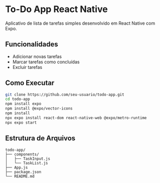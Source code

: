 # To-Do App React Native

Aplicativo de lista de tarefas simples desenvolvido em React Native com Expo.

## Funcionalidades

- Adicionar novas tarefas
- Marcar tarefas como concluídas
- Excluir tarefas

## Como Executar
```bash
git clone https://github.com/seu-usuario/todo-app.git
cd todo-app
npm install expo
npm install @expo/vector-icons
npm install
npx expo install react-dom react-native-web @expo/metro-runtime
npx expo start 
```

## Estrutura de Arquivos
```
todo-app/
├── components/
│   ├── TaskInput.js
│   └── TaskList.js
├── App.js
├── package.json
└── README.md
```